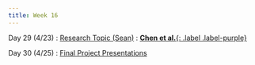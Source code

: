 ```yaml
---
title: Week 16
---
```


Day 29 (4/23)
: [Research Topic (Sean)](#)
  : [**Chen et al.**{: .label .label-purple}](https://www.usenix.org/conference/osdi23/presentation/chen)

Day 30 (4/25)
: [Final Project Presentations](#)
